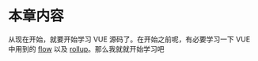 # 本章内容

从现在开始，就要开始学习 VUE 源码了。在开始之前呢，有必要学习一下 VUE 中用到的 [flow](/flow.md) 以及 [rollup](/rollup.md)。那么我就就开始学习吧
